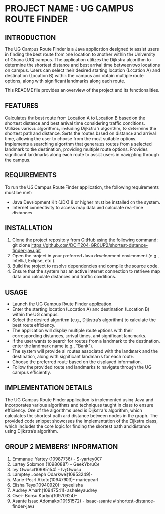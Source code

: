 # PROJECT NAME : UG CAMPUS ROUTE FINDER

## INTRODUCTION

The UG Campus Route Finder is a Java application designed to assist users in finding the best route from 
one location to another within the University of Ghana (UG) campus. The application utilizes the Dijkstra
algorithm to determine the shortest distance and best arrival time between two locations on campus.
Users can select their desired starting location (Location A) and destination (Location B) within the campus 
and obtain multiple route options, along with significant landmarks along each route. 

This README file provides an overview of the project and its functionalities.

## FEATURES

Calculates the best route from Location A to Location B based on the shortest distance and best arrival time 
considering traffic conditions.
Utilizes various algorithms, including Dijkstra's algorithm, to determine the shortest path and distance.
Sorts the routes based on distance and arrival time, allowing the user to choose from the most suitable options.
Implements a searching algorithm that generates routes from a selected landmark to the destination, providing 
multiple route options.
Provides significant landmarks along each route to assist users in navigating through the campus.

## REQUIREMENTS

To run the UG Campus Route Finder application, the following requirements must be met:

* Java Development Kit (JDK) 8 or higher must be installed on the system.
* Internet connectivity to access map data and calculate real-time distances.

## INSTALLATION
1. Clone the project repository from GitHub using the following command:
        git clone https://github.com/DCIT204-GROUP2/shortest-distance-finder-java.git 
2. Open the project in your preferred Java development environment (e.g., IntelliJ, Eclipse, etc.).
3. Build the project to resolve dependencies and compile the source code.
4. Ensure that the system has an active internet connection to retrieve map data and calculate 
distances and traffic conditions.


## USAGE
* Launch the UG Campus Route Finder application.
* Enter the starting location (Location A) and destination (Location B) within the UG campus.
* Select the desired algorithm (e.g., Dijkstra's algorithm) to calculate the best route efficiency.
* The application will display multiple route options with their corresponding distances, arrival times, and 
  significant landmarks.
* If the user wants to search for routes from a landmark to the destination, enter the landmark name (e.g., "Bank").
* The system will provide all routes associated with the landmark and the destination, along with significant 
  landmarks for each route.
* Choose the preferred route based on the displayed information.
* Follow the provided route and landmarks to navigate through the UG campus efficiently.


## IMPLEMENTATION DETAILS

The UG Campus Route Finder application is implemented using Java and incorporates various algorithms and
techniques taught in class to ensure efficiency. One of the algorithms used is Dijkstra's algorithm, which 
calculates the shortest path and distance between nodes in the graph. The provided code snippet showcases the 
implementation of the Dijkstra class, which includes the core logic for finding the shortest path and distance 
using Dijkstra's algorithm.


## GROUP 2 MEMBERS' INFORMATION

1. Emmanuel Yartey (10987736) -             S-yartey007
2. Lartey Solomon (10980887)  -             GeekYbruCe
3. Ivy Owusu(10985154)        -             IvyOwusu
4. Lamptey Joseph Odarkwei(10953249)-       
5. Marie-Pearl Akoto(10947903)-             mariepearl
6. Elisha Teye(10940920)-                   teyeelisha
7. Audrey Amarh(10947541)-                  asheleyaudrey
8. Osei- Bonsu Karlyn(10970624)-
9. Asante Isaac Adomako(10951572) -         Isaac-asante
#   s h o r t e s t - d i s t a n c e - f i n d e r - j a v a 
 
 
